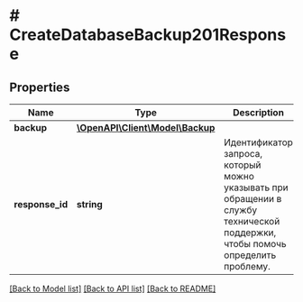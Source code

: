 # # CreateDatabaseBackup201Response

## Properties

Name | Type | Description | Notes
------------ | ------------- | ------------- | -------------
**backup** | [**\OpenAPI\Client\Model\Backup**](Backup.md) |  |
**response_id** | **string** | Идентификатор запроса, который можно указывать при обращении в службу технической поддержки, чтобы помочь определить проблему. |

[[Back to Model list]](../../README.md#models) [[Back to API list]](../../README.md#endpoints) [[Back to README]](../../README.md)
